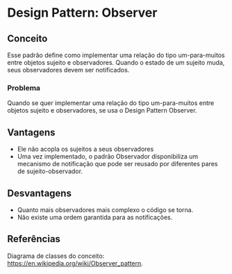 # Design Pattern: Observer
## Conceito
Esse padrão define como implementar uma relação do tipo um-para-muitos entre objetos sujeito e observadores. Quando o estado de um sujeito muda, seus observadores devem ser notificados.
### Problema
Quando se quer implementar uma relação do tipo um-para-muitos entre objetos sujeito e observadores, se usa o Design Pattern Observer.

## Vantagens
* Ele não acopla os sujeitos a seus observadores
* Uma vez implementado, o padrão Observador disponibiliza um mecanismo de notificação que pode ser reusado por diferentes pares de sujeito-observador.

## Desvantagens
* Quanto mais observadores mais complexo o código se torna.
* Não existe uma ordem garantida para as notificações.

## Referências
Diagrama de classes do conceito: https://en.wikipedia.org/wiki/Observer_pattern.